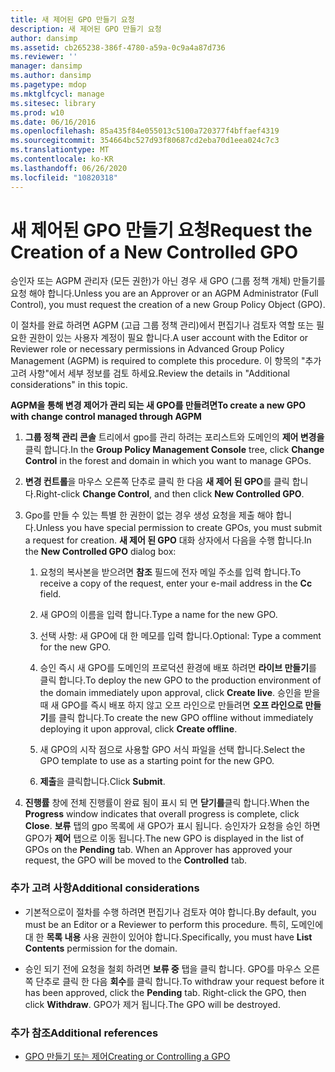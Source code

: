 ```yaml
---
title: 새 제어된 GPO 만들기 요청
description: 새 제어된 GPO 만들기 요청
author: dansimp
ms.assetid: cb265238-386f-4780-a59a-0c9a4a87d736
ms.reviewer: ''
manager: dansimp
ms.author: dansimp
ms.pagetype: mdop
ms.mktglfcycl: manage
ms.sitesec: library
ms.prod: w10
ms.date: 06/16/2016
ms.openlocfilehash: 85a435f84e055013c5100a720377f4bffaef4319
ms.sourcegitcommit: 354664bc527d93f80687cd2eba70d1eea024c7c3
ms.translationtype: MT
ms.contentlocale: ko-KR
ms.lasthandoff: 06/26/2020
ms.locfileid: "10820318"
---
```

# <span data-ttu-id="772a5-103">새 제어된 GPO 만들기 요청</span><span class="sxs-lookup"><span data-stu-id="772a5-103">Request the Creation of a New Controlled GPO</span></span>


<span data-ttu-id="772a5-104">승인자 또는 AGPM 관리자 (모든 권한)가 아닌 경우 새 GPO (그룹 정책 개체) 만들기를 요청 해야 합니다.</span><span class="sxs-lookup"><span data-stu-id="772a5-104">Unless you are an Approver or an AGPM Administrator (Full Control), you must request the creation of a new Group Policy Object (GPO).</span></span>

<span data-ttu-id="772a5-105">이 절차를 완료 하려면 AGPM (고급 그룹 정책 관리)에서 편집기나 검토자 역할 또는 필요한 권한이 있는 사용자 계정이 필요 합니다.</span><span class="sxs-lookup"><span data-stu-id="772a5-105">A user account with the Editor or Reviewer role or necessary permissions in Advanced Group Policy Management (AGPM) is required to complete this procedure.</span></span> <span data-ttu-id="772a5-106">이 항목의 "추가 고려 사항"에서 세부 정보를 검토 하세요.</span><span class="sxs-lookup"><span data-stu-id="772a5-106">Review the details in "Additional considerations" in this topic.</span></span>

**<span data-ttu-id="772a5-107">AGPM을 통해 변경 제어가 관리 되는 새 GPO를 만들려면</span><span class="sxs-lookup"><span data-stu-id="772a5-107">To create a new GPO with change control managed through AGPM</span></span>**

1.  <span data-ttu-id="772a5-108">**그룹 정책 관리 콘솔** 트리에서 gpo를 관리 하려는 포리스트와 도메인의 **제어 변경을** 클릭 합니다.</span><span class="sxs-lookup"><span data-stu-id="772a5-108">In the **Group Policy Management Console** tree, click **Change Control** in the forest and domain in which you want to manage GPOs.</span></span>

2.  <span data-ttu-id="772a5-109">**변경 컨트롤**을 마우스 오른쪽 단추로 클릭 한 다음 **새 제어 된 GPO**를 클릭 합니다.</span><span class="sxs-lookup"><span data-stu-id="772a5-109">Right-click **Change Control**, and then click **New Controlled GPO**.</span></span>

3.  <span data-ttu-id="772a5-110">Gpo를 만들 수 있는 특별 한 권한이 없는 경우 생성 요청을 제출 해야 합니다.</span><span class="sxs-lookup"><span data-stu-id="772a5-110">Unless you have special permission to create GPOs, you must submit a request for creation.</span></span> <span data-ttu-id="772a5-111">**새 제어 된 GPO** 대화 상자에서 다음을 수행 합니다.</span><span class="sxs-lookup"><span data-stu-id="772a5-111">In the **New Controlled GPO** dialog box:</span></span>

    1.  <span data-ttu-id="772a5-112">요청의 복사본을 받으려면 **참조** 필드에 전자 메일 주소를 입력 합니다.</span><span class="sxs-lookup"><span data-stu-id="772a5-112">To receive a copy of the request, enter your e-mail address in the **Cc** field.</span></span>

    2.  <span data-ttu-id="772a5-113">새 GPO의 이름을 입력 합니다.</span><span class="sxs-lookup"><span data-stu-id="772a5-113">Type a name for the new GPO.</span></span>

    3.  <span data-ttu-id="772a5-114">선택 사항: 새 GPO에 대 한 메모를 입력 합니다.</span><span class="sxs-lookup"><span data-stu-id="772a5-114">Optional: Type a comment for the new GPO.</span></span>

    4.  <span data-ttu-id="772a5-115">승인 즉시 새 GPO를 도메인의 프로덕션 환경에 배포 하려면 **라이브 만들기**를 클릭 합니다.</span><span class="sxs-lookup"><span data-stu-id="772a5-115">To deploy the new GPO to the production environment of the domain immediately upon approval, click **Create live**.</span></span> <span data-ttu-id="772a5-116">승인을 받을 때 새 GPO를 즉시 배포 하지 않고 오프 라인으로 만들려면 **오프 라인으로 만들기**를 클릭 합니다.</span><span class="sxs-lookup"><span data-stu-id="772a5-116">To create the new GPO offline without immediately deploying it upon approval, click **Create offline**.</span></span>

    5.  <span data-ttu-id="772a5-117">새 GPO의 시작 점으로 사용할 GPO 서식 파일을 선택 합니다.</span><span class="sxs-lookup"><span data-stu-id="772a5-117">Select the GPO template to use as a starting point for the new GPO.</span></span>

    6.  <span data-ttu-id="772a5-118">**제출**을 클릭합니다.</span><span class="sxs-lookup"><span data-stu-id="772a5-118">Click **Submit**.</span></span>

4.  <span data-ttu-id="772a5-119">**진행률** 창에 전체 진행률이 완료 됨이 표시 되 면 **닫기를**클릭 합니다.</span><span class="sxs-lookup"><span data-stu-id="772a5-119">When the **Progress** window indicates that overall progress is complete, click **Close**.</span></span> <span data-ttu-id="772a5-120">**보류** 탭의 gpo 목록에 새 GPO가 표시 됩니다. 승인자가 요청을 승인 하면 GPO가 **제어** 탭으로 이동 됩니다.</span><span class="sxs-lookup"><span data-stu-id="772a5-120">The new GPO is displayed in the list of GPOs on the **Pending** tab. When an Approver has approved your request, the GPO will be moved to the **Controlled** tab.</span></span>

### <span data-ttu-id="772a5-121">추가 고려 사항</span><span class="sxs-lookup"><span data-stu-id="772a5-121">Additional considerations</span></span>

-   <span data-ttu-id="772a5-122">기본적으로이 절차를 수행 하려면 편집기나 검토자 여야 합니다.</span><span class="sxs-lookup"><span data-stu-id="772a5-122">By default, you must be an Editor or a Reviewer to perform this procedure.</span></span> <span data-ttu-id="772a5-123">특히, 도메인에 대 한 **목록 내용** 사용 권한이 있어야 합니다.</span><span class="sxs-lookup"><span data-stu-id="772a5-123">Specifically, you must have **List Contents** permission for the domain.</span></span>

-   <span data-ttu-id="772a5-124">승인 되기 전에 요청을 철회 하려면 **보류 중** 탭을 클릭 합니다. GPO를 마우스 오른쪽 단추로 클릭 한 다음 **회수**를 클릭 합니다.</span><span class="sxs-lookup"><span data-stu-id="772a5-124">To withdraw your request before it has been approved, click the **Pending** tab. Right-click the GPO, then click **Withdraw**.</span></span> <span data-ttu-id="772a5-125">GPO가 제거 됩니다.</span><span class="sxs-lookup"><span data-stu-id="772a5-125">The GPO will be destroyed.</span></span>

### <span data-ttu-id="772a5-126">추가 참조</span><span class="sxs-lookup"><span data-stu-id="772a5-126">Additional references</span></span>

-   [<span data-ttu-id="772a5-127">GPO 만들기 또는 제어</span><span class="sxs-lookup"><span data-stu-id="772a5-127">Creating or Controlling a GPO</span></span>](creating-or-controlling-a-gpo-agpm40-ed.md)

 

 





